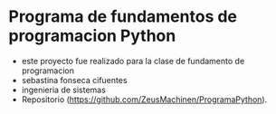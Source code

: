 # Programa de fundamentos de programacion Python

- este proyecto fue realizado para la clase de fundamento de programacion
- sebastina fonseca cifuentes
- ingenieria de sistemas 
- Repositorio (https://github.com/ZeusMachinen/ProgramaPython).